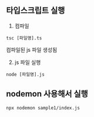## 타입스크립트 실행

1. 컴파일

```
tsc [파일명].ts
```

컴파일된 js 파일 생성됨

2. js 파일 실행

```
node [파일명].js
```

## nodemon 사용해서 실행

```
npx nodemon sample1/index.js
```
